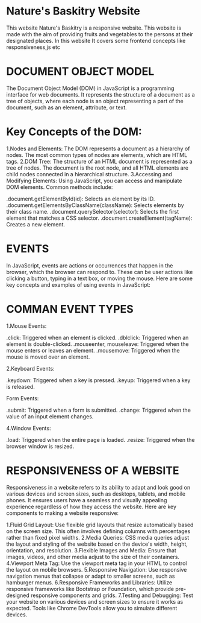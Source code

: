 # Nature's Baskitry Website
This website Nature's Baskitry is a responsive website.
This website is made with the aim of providing fruits and vegetables to the persons at their designated places. In this website
It covers some frontend concepts like responsiveness,js etc

# DOCUMENT OBJECT MODEL
The Document Object Model (DOM) in JavaScript is a programming interface for web documents. It represents the structure of a document as a tree of objects, where each node is an object representing a part of the document, such as an element, attribute, or text.

# Key Concepts of the DOM:

1.Nodes and Elements: The DOM represents a document as a hierarchy of nodes. The most common types of nodes are elements, which are HTML tags.
2.DOM Tree: The structure of an HTML document is represented as a tree of nodes. The document is the root node, and all HTML elements are child nodes connected in a hierarchical structure.
3.Accessing and Modifying Elements: Using JavaScript, you can access and manipulate DOM elements. Common methods include:

.document.getElementById(id): Selects an element by its ID.
.document.getElementsByClassName(className): Selects elements by their class name.
.document.querySelector(selector): Selects the first element that matches a CSS selector.
.document.createElement(tagName): Creates a new element.

# EVENTS
In JavaScript, events are actions or occurrences that happen in the browser, which the browser can respond to. These can be user actions like clicking a button, typing in a text box, or moving the mouse. Here are some key concepts and examples of using events in JavaScript:

# COMMAN EVENT TYPES

1.Mouse Events:

.click: Triggered when an element is clicked.
.dblclick: Triggered when an element is double-clicked.
.mouseenter, mouseleave: Triggered when the mouse enters or leaves an element.
.mousemove: Triggered when the mouse is moved over an element.

2.Keyboard Events:

.keydown: Triggered when a key is pressed.
.keyup: Triggered when a key is released.

Form Events:

.submit: Triggered when a form is submitted.
.change: Triggered when the value of an input element changes.

4.Window Events:

.load: Triggered when the entire page is loaded.
.resize: Triggered when the browser window is resized.

# RESPONSIVENESS OF A WEBSITE

Responsiveness in a website refers to its ability to adapt and look good on various devices and screen sizes, such as desktops, tablets, and mobile phones. It ensures users have a seamless and visually appealing experience regardless of how they access the website. Here are key components to making a website responsive:

1.Fluid Grid Layout: Use flexible grid layouts that resize automatically based on the screen size. This often involves defining columns with percentages rather than fixed pixel widths.
2.Media Queries: CSS media queries adjust the layout and styling of the website based on the device's width, height, orientation, and resolution.
3.Flexible Images and Media: Ensure that images, videos, and other media adjust to the size of their containers.
4.Viewport Meta Tag: Use the viewport meta tag in your HTML to control the layout on mobile browsers.
5.Responsive Navigation: Use responsive navigation menus that collapse or adapt to smaller screens, such as hamburger menus.
6.Responsive Frameworks and Libraries: Utilize responsive frameworks like Bootstrap or Foundation, which provide pre-designed responsive components and grids.
7.Testing and Debugging: Test your website on various devices and screen sizes to ensure it works as expected. Tools like Chrome DevTools allow you to simulate different devices.

